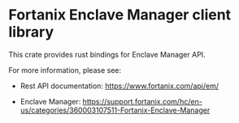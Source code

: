 # Fortanix Enclave Manager client library

This crate provides rust bindings for Enclave Manager API.

For more information, please see:

- Rest API documentation: https://www.fortanix.com/api/em/

- Enclave Manager: https://support.fortanix.com/hc/en-us/categories/360003107511-Fortanix-Enclave-Manager

